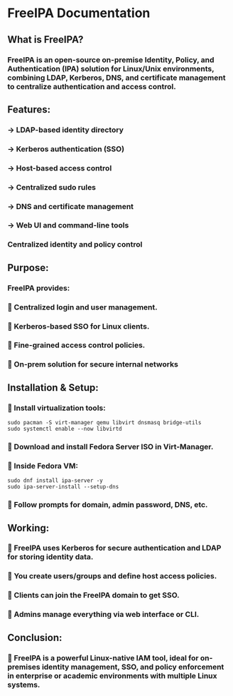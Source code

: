 # FreeIPA Documentation
## What is FreeIPA?
### FreeIPA is an open-source on-premise Identity, Policy, and Authentication (IPA) solution for Linux/Unix environments, combining LDAP, Kerberos, DNS, and certificate management to centralize authentication and access control.

## Features:

### -> LDAP-based identity directory

### -> Kerberos authentication (SSO)

### -> Host-based access control

### -> Centralized sudo rules

### -> DNS and certificate management

### -> Web UI and command-line tools

### Centralized identity and policy control
## Purpose:

###  FreeIPA provides:

### 🔹 Centralized login and user management.

### 🔹 Kerberos-based SSO for Linux clients.

### 🔹 Fine-grained access control policies.

### 🔹 On-prem solution for secure internal networks

##  Installation & Setup:

### 🔹 Install virtualization tools:
```
sudo pacman -S virt-manager qemu libvirt dnsmasq bridge-utils
sudo systemctl enable --now libvirtd
```
### 🔹 Download and install Fedora Server ISO in Virt-Manager.

### 🔹 Inside Fedora VM:
```
sudo dnf install ipa-server -y
sudo ipa-server-install --setup-dns
```
### 🔹 Follow prompts for domain, admin password, DNS, etc.

## Working:

### 🔹 FreeIPA uses Kerberos for secure authentication and LDAP for storing identity data.

### 🔹 You create users/groups and define host access policies.

### 🔹 Clients can join the FreeIPA domain to get SSO.

### 🔹 Admins manage everything via web interface or CLI.

## Conclusion:

### 🔹 FreeIPA is a powerful Linux-native IAM tool, ideal for on-premises identity management, SSO, and policy enforcement in enterprise or academic environments with multiple Linux systems.



